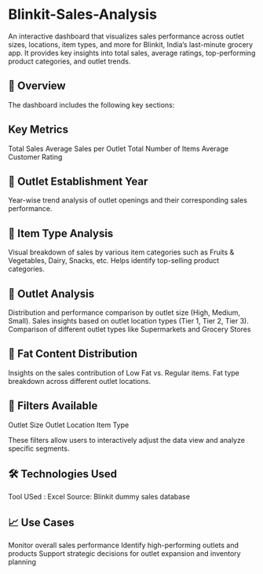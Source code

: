# Blinkit-Sales-Analysis
An interactive dashboard that visualizes sales performance across outlet sizes, locations, item types, and more for Blinkit, India’s last-minute grocery app. It provides key insights into total sales, average ratings, top-performing product categories, and outlet trends.

## 📁 Overview

The dashboard includes the following key sections:

##  Key Metrics

Total Sales
Average Sales per Outlet
Total Number of Items
Average Customer Rating

## 📅 Outlet Establishment Year

Year-wise trend analysis of outlet openings and their corresponding sales performance.

## 🛒 Item Type Analysis
Visual breakdown of sales by various item categories such as Fruits & Vegetables, Dairy, Snacks, etc.
Helps identify top-selling product categories.

## 🏬 Outlet Analysis

Distribution and performance comparison by outlet size (High, Medium, Small).
Sales insights based on outlet location types (Tier 1, Tier 2, Tier 3).
Comparison of different outlet types like Supermarkets and Grocery Stores

## 🧈 Fat Content Distribution

Insights on the sales contribution of Low Fat vs. Regular items.
Fat type breakdown across different outlet locations.

## 🎯 Filters Available

Outlet Size
Outlet Location
Item Type

These filters allow users to interactively adjust the data view and analyze specific segments.

## 🛠️ Technologies Used

Tool USed : Excel
Source: Blinkit dummy sales database

## 📈 Use Cases

Monitor overall sales performance
Identify high-performing outlets and products
Support strategic decisions for outlet expansion and inventory planning

